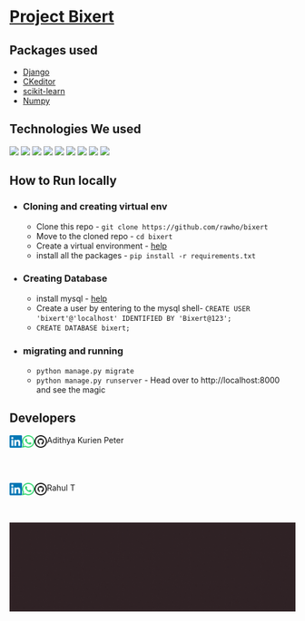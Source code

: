 # [Project Bixert](https://bixert.xyz/)

## Packages used 
- [Django](https://www.djangoproject.com/)
- [CKeditor](https://ckeditor.com/)
- [scikit-learn](https://scikit-learn.org/stable/)
- [Numpy](https://numpy.org/)

## Technologies We used
![](https://img.shields.io/badge/DJANGO-5da673?style=for-the-badge&logo=django&logoColor=white)
![](https://img.shields.io/badge/sklearn-ed9437?style=for-the-badge&logo=scikit-learn&logoColor=white)
![](https://img.shields.io/badge/mysql-1a5382?style=for-the-badge&logo=mysql&logoColor=white)
![](https://img.shields.io/badge/aws-232f3e?style=for-the-badge&logo=amazon&logoColor=ed921c)
![](https://img.shields.io/badge/HTML5-E34F26?style=for-the-badge&logo=html5&logoColor=white)
![](https://img.shields.io/badge/JavaScript-F7DF1E?style=for-the-badge&logo=javascript&logoColor=black)
![](https://img.shields.io/badge/CSS3-1572B6?style=for-the-badge&logo=css3&logoColor=white)
![](https://img.shields.io/badge/Sass-CC6699?style=for-the-badge&logo=sass&logoColor=white)
![](https://img.shields.io/badge/FireBase-3997de?style=for-the-badge&logo=firebase&logoColor=f6be0f)


## How to Run locally

- ### Cloning and creating virtual env
  - Clone this repo - `git clone https://github.com/rawho/bixert`
  - Move to the cloned repo - `cd bixert`
  - Create a virtual environment - [help](https://packaging.python.org/guides/installing-using-pip-and-virtual-environments/#creating-a-virtual-environment)
  - install all the packages - `pip install -r requirements.txt`
- ### Creating Database
  - install mysql - [help](https://www.javatpoint.com/how-to-install-mysql)
  - Create a user by entering to the mysql shell- 
      `CREATE USER 'bixert'@'localhost' IDENTIFIED BY 'Bixert@123';`
  - `CREATE DATABASE bixert;`
- ### migrating and running
  - `python manage.py migrate`
  - `python manage.py runserver` - Head over to http://localhost:8000 and see the magic 

## Developers


<div style="display: flex; flex-direction: row;">
 
  <a href="https://www.linkedin.com/in/adithya-kurien-ab1b11197">
    <img align="left" alt="Linkdein" width="22px" src="screenshots/linkedin.svg" />
  </a>
  <a href="https://wa.me/+919387971684">
    <img align="left" alt="Whatsapp" width="22px" src="screenshots/whatsapp.svg" />
  </a>
  <a href="https://github.com/aaadddiii">
    <img align="left" alt="github" width="22px" src="screenshots/github.svg" />
  </a>
  Adithya Kurien Peter 
</div>

<br><br>

<div style="display: flex; flex-direction: row;">
 
  <a href="https://linkedin.com/in/rahulmanojcet">
    <img align="left" alt="Linkdein" width="22px" src="screenshots/linkedin.svg" />
  </a>
  <a href="https://wa.me/+919747406685">
    <img align="left" alt="Whatsapp" width="22px" src="screenshots/whatsapp.svg" />
  </a>
  <a href="https://github.com/rawho">
    <img align="left" alt="github" width="22px" src="screenshots/github.svg" />
  </a>
  Rahul T
</div>
<br><br>

![Rahul And Adi](screenshots/adi-and-rahul.gif)
